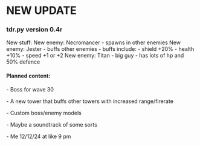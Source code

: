 <body>
  <h1>
    NEW UPDATE
  </h1>
  <h3>
    tdr.py
    version 0.4r
  </h3>
  <p>
    New stuff:
    New enemy: Necromancer
      - spawns in other enemies
    New enemy: Jester
      - buffs other enemies
      - buffs include:
        - shield +20%
        - health +10%
        - speed +1 or +2
    New enemy: Titan
      - big guy
      - has lots of hp and 50% defence
  </p>
  <h4>
    Planned content:
  </h4>
  <p>
    - Boss for wave 30
  </p>
  <p>
    - A new tower that buffs other towers with increased range/firerate
  </p>
  <p>
    - Custom boss/enemy models
  </p>
  <p>
    - Maybe a soundtrack of some sorts
  </p>
  - Me 12/12/24 at like 9 pm
</body>
